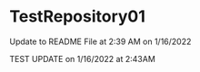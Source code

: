 # TestRepository01

Update to README File at 2:39 AM on 1/16/2022


TEST UPDATE on 1/16/2022 at 2:43AM
